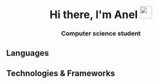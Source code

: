<h1 align="center">Hi there, I'm Anel 
<img src="https://github.com/blackcater/blackcater/raw/main/images/Hi.gif" height="32"/></h1>
<h3 align="center">Computer science student</h3>

<h2>Languages<h2>
<h2>Technologies & Frameworks<h2>



